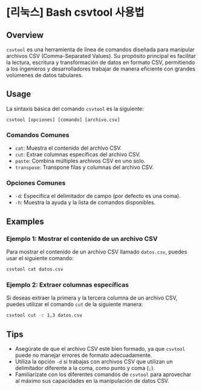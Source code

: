 # [리눅스] Bash csvtool 사용법

## Overview
`csvtool` es una herramienta de línea de comandos diseñada para manipular archivos CSV (Comma-Separated Values). Su propósito principal es facilitar la lectura, escritura y transformación de datos en formato CSV, permitiendo a los ingenieros y desarrolladores trabajar de manera eficiente con grandes volúmenes de datos tabulares.

## Usage
La sintaxis básica del comando `csvtool` es la siguiente:

```
csvtool [opciones] [comando] [archivo.csv]
```

### Comandos Comunes
- `cat`: Muestra el contenido del archivo CSV.
- `cut`: Extrae columnas específicas del archivo CSV.
- `paste`: Combina múltiples archivos CSV en uno solo.
- `transpose`: Transpone filas y columnas del archivo CSV.

### Opciones Comunes
- `-d`: Especifica el delimitador de campo (por defecto es una coma).
- `-h`: Muestra la ayuda y la lista de comandos disponibles.

## Examples

### Ejemplo 1: Mostrar el contenido de un archivo CSV
Para mostrar el contenido de un archivo CSV llamado `datos.csv`, puedes usar el siguiente comando:

```bash
csvtool cat datos.csv
```

### Ejemplo 2: Extraer columnas específicas
Si deseas extraer la primera y la tercera columna de un archivo CSV, puedes utilizar el comando `cut` de la siguiente manera:

```bash
csvtool cut -c 1,3 datos.csv
```

## Tips
- Asegúrate de que el archivo CSV esté bien formado, ya que `csvtool` puede no manejar errores de formato adecuadamente.
- Utiliza la opción `-d` si trabajas con archivos CSV que utilizan un delimitador diferente a la coma, como punto y coma (`;`).
- Familiarízate con los diferentes comandos de `csvtool` para aprovechar al máximo sus capacidades en la manipulación de datos CSV.